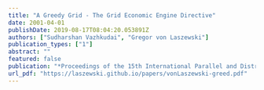 ```yaml
---
title: "A Greedy Grid - The Grid Economic Engine Directive"
date: 2001-04-01
publishDate: 2019-08-17T08:04:20.053891Z
authors: ["Sudharshan Vazhkudai", "Gregor von Laszewski"]
publication_types: ["1"]
abstract: ""
featured: false
publication: "*Proceedings of the 15th International Parallel and Distributed Processing Symposium, International Workshop on Internet Computing and E-Commerce (ICEC'01)*"
url_pdf: "https://laszewski.github.io/papers/vonLaszewski-greed.pdf"
---
```



